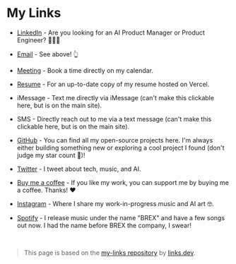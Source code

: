 # My Links 
-  [LinkedIn](https://linkedin.com/in/itsbrex) - Are you looking for an AI Product Manager or Product Engineer? 🙋‍♂️👀

-  [Email](mailto:%68%69%40%69%74%73%62%72%65%78%2e%64%65%76?subject=Found%20you%20on%20GitHub%20-%20let's%20connect!&body=Hi%20Brian-%0D%0A%0D%0AI%20came%20across%20your%20profile%20on%20GitHub%20and%20wanted%20to...) - See above! 👆️

-  [Meeting](https://tidycal.com/itsbrex) - Book a time directly on my calendar.

-  [Resume](https://brian-roach.vercel.app) - For an up-to-date copy of my resume hosted on Vercel.

-  iMessage - Text me directly via iMessage (can't make this clickable here, but is on the main site).

-  SMS -  Directly reach out to me via a text message (can't make this clickable here, but is on the main site).

-  [GitHub](https://github.com/itsbrex) - You can find all my open-source projects here. I'm always either building something new or exploring a cool project I found (don't judge my star count 🤩)!

-  [Twitter](https://twitter.com/itsbrex) - I tweet about tech, music, and AI.

-  [Buy me a coffee](https://www.buymeacoffee.com/itsbrex) - If you like my work, you can support me by buying me a coffee. Thanks! ❤️

-  [Instagram](https://instagram.com/itsbrex) - Where I share my work-in-progress music and AI art 🤓.

-  [Spotify](https://spoti.fi/3HwXb6a) - I release music under the name "BREX" and have a few songs out now. I had the name before BREX the company, I swear!


<br>

> This page is based on the [my-links repository](https://github.com/fatih-yavuz/my-links) by [links.dev](https://links.dev).
